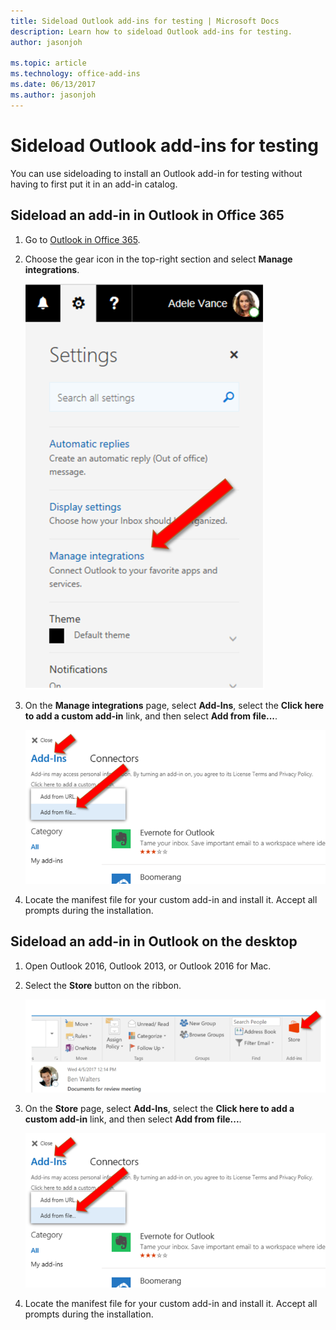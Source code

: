 ```yaml
---
title: Sideload Outlook add-ins for testing | Microsoft Docs
description: Learn how to sideload Outlook add-ins for testing.
author: jasonjoh

ms.topic: article
ms.technology: office-add-ins
ms.date: 06/13/2017
ms.author: jasonjoh
---
```


# Sideload Outlook add-ins for testing

You can use sideloading to install an Outlook add-in for testing without having to first put it in an add-in catalog.


## Sideload an add-in in Outlook in Office 365

1. Go to [Outlook in Office 365](https://outlook.office.com).
    
1. Choose the gear icon in the top-right section and select  **Manage integrations**.
    
    ![Outlook on the web screenshot pointing to Manage integrations option](images/outlook-sideload-web-manage-integrations.PNG)

1. On the  **Manage integrations** page, select **Add-Ins**, select the **Click here to add a custom add-in** link, and then select **Add from file...**.
    
    ![Manage integrations screenshot pointing to Add from a file option](images/outlook-sideload-web-add-from-file.PNG)

1. Locate the manifest file for your custom add-in and install it. Accept all prompts during the installation.
    
## Sideload an add-in in Outlook on the desktop

1. Open Outlook 2016, Outlook 2013, or Outlook 2016 for Mac.

1. Select the **Store** button on the ribbon.

    ![Outlook 2016 ribbon pointing to Store button](images/outlook-sideload-desktop-store.PNG)

1. On the  **Store** page, select **Add-Ins**, select the **Click here to add a custom add-in** link, and then select **Add from file...**.
    
    ![Store screenshot pointing to Add from a file option](images/outlook-sideload-web-add-from-file.PNG)

1. Locate the manifest file for your custom add-in and install it. Accept all prompts during the installation.
